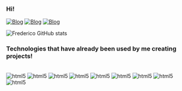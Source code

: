 ### Hi!

[![Blog](https://img.shields.io/badge/Instagram-E4405F?style=for-the-badge&logo=instagram&logoColor=white)](https://www.instagram.com/fred_malaq3/?igshid=MzNlNGNkZWQ4Mg%3D%3D)
[![Blog](https://img.shields.io/badge/LinkedIn-0077B5?style=for-the-badge&logo=linkedin&logoColor=white)](https://www.linkedin.com/in/frederico-malaquias-049243215/)
[![Blog](https://img.shields.io/badge/YouTube-FF0000?style=for-the-badge&logo=youtube&logoColor=white)](https://www.youtube.com/channel/UCdQxPzXKN35bkgxGxljRnTQ)


![Frederico GitHub stats](https://github-readme-stats.vercel.app/api?username=Fredaumskrt&show_icons=true&theme=onedark)


### Technologies that have already been used by me creating projects!

<div style = "display: inline_block"><br/>
<img align="center" alt="html5" src="https://img.shields.io/badge/HTML-239120?style=for-the-badge&logo=html5&logoColor=white"/> 
<img align="center" alt="html5" src="https://img.shields.io/badge/CSS-239120?&style=for-the-badge&logo=css3&logoColor=white"/>
<img align="center" alt="html5" src="https://img.shields.io/badge/Java-ED8B00?style=for-the-badge&logo=openjdk&logoColor=white"/>
<img align="center" alt="html5" src="https://img.shields.io/badge/Bootstrap-563D7C?style=for-the-badge&logo=bootstrap&logoColor=white"/>
<img align="center" alt="html5" src="https://img.shields.io/badge/MySQL-00000F?style=for-the-badge&logo=mysql&logoColor=white"/>
<img align="center" alt="html5" src="https://img.shields.io/badge/Flutter-02569B?style=for-the-badge&logo=flutter&logoColor=white"/>
<img align="center" alt="html5" src="https://img.shields.io/badge/Unity-100000?style=for-the-badge&logo=unity&logoColor=white"/>
<img align="center" alt="html5" src="https://img.shields.io/badge/SQLite-07405E?style=for-the-badge&logo=sqlite&logoColor=white"/>
<img align="center" alt="html5" src="https://img.shields.io/badge/Dart-0175C2?style=for-the-badge&logo=dart&logoColor=white"/>
</div>
